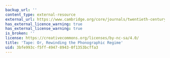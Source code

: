 ```yaml
---
backup_url: ''
content_type: external-resource
external_url: https://www.cambridge.org/core/journals/twentieth-century-music/article/abs/tape-or-rewinding-the-phonographic-regime/47C704BF42C93706741F9F6BA7FA2E97
has_external_licence_warning: true
has_external_license_warning: true
is_broken: ''
license: https://creativecommons.org/licenses/by-nc-sa/4.0/
title: 'Tape: Or, Rewinding the Phonographic Regime'
uid: 3bfe993c-f5ff-4947-8943-0f1353bcffa3
---
```

